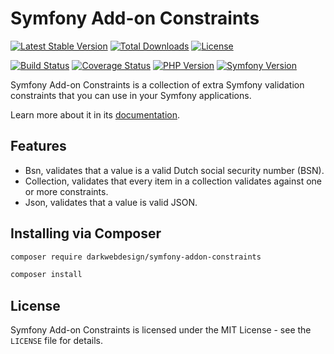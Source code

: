 # Symfony Add-on Constraints

[![Latest Stable Version](https://poser.pugx.org/darkwebdesign/symfony-addon-constraints/v/stable?format=flat)](https://packagist.org/packages/darkwebdesign/symfony-addon-constraints)
[![Total Downloads](https://poser.pugx.org/darkwebdesign/symfony-addon-constraints/downloads?format=flat)](https://packagist.org/packages/darkwebdesign/symfony-addon-constraints)
[![License](https://poser.pugx.org/darkwebdesign/symfony-addon-constraints/license?format=flat)](https://packagist.org/packages/darkwebdesign/symfony-addon-constraints)

[![Build Status](https://travis-ci.org/darkwebdesign/symfony-addon-constraints.svg?branch=3.1)](https://travis-ci.org/darkwebdesign/symfony-addon-constraints?branch=3.1)
[![Coverage Status](https://codecov.io/gh/darkwebdesign/symfony-addon-constraints/branch/3.1/graph/badge.svg)](https://codecov.io/gh/darkwebdesign/symfony-addon-constraints)
[![PHP Version](https://img.shields.io/badge/php-5.5%2B-777BB3.svg)](https://php.net/)
[![Symfony Version](https://img.shields.io/badge/symfony-3.1-93C74B.svg)](https://symfony.com/)

Symfony Add-on Constraints is a collection of extra Symfony validation constraints that you can use in your Symfony
applications.

Learn more about it in its [documentation](https://github.com/darkwebdesign/symfony-addon-pack/blob/3.1/doc/reference/constraints/index.md).

## Features

* Bsn, validates that a value is a valid Dutch social security number (BSN).
* Collection, validates that every item in a collection validates against one or more constraints.
* Json, validates that a value is valid JSON.

## Installing via Composer

```bash
composer require darkwebdesign/symfony-addon-constraints
```

```bash
composer install
```

## License

Symfony Add-on Constraints is licensed under the MIT License - see the `LICENSE` file for details.
